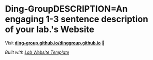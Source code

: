 
# Ding-GroupDESCRIPTION=An engaging 1-3 sentence description of your lab.'s Website

Visit **[ding-group.github.io/dinggroup.github.io](https://ding-group.github.io/dinggroup.github.io)** 🚀

_Built with [Lab Website Template](https://greene-lab.gitbook.io/lab-website-template-docs)_
